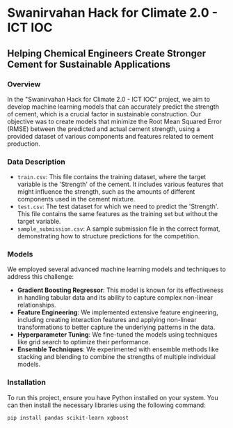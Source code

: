 # Swanirvahan Hack for Climate 2.0 - ICT IOC
## Helping Chemical Engineers Create Stronger Cement for Sustainable Applications

### Overview
In the "Swanirvahan Hack for Climate 2.0 - ICT IOC" project, we aim to develop machine learning models that can accurately predict the strength of cement, which is a crucial factor in sustainable construction. Our objective was to create models that minimize the Root Mean Squared Error (RMSE) between the predicted and actual cement strength, using a provided dataset of various components and features related to cement production.

### Data Description
- `train.csv`: This file contains the training dataset, where the target variable is the 'Strength' of the cement. It includes various features that might influence the strength, such as the amounts of different components used in the cement mixture.
- `test.csv`: The test dataset for which we need to predict the 'Strength'. This file contains the same features as the training set but without the target variable.
- `sample_submission.csv`: A sample submission file in the correct format, demonstrating how to structure predictions for the competition.

### Models
We employed several advanced machine learning models and techniques to address this challenge:
- **Gradient Boosting Regressor**: This model is known for its effectiveness in handling tabular data and its ability to capture complex non-linear relationships.
- **Feature Engineering**: We implemented extensive feature engineering, including creating interaction features and applying non-linear transformations to better capture the underlying patterns in the data.
- **Hyperparameter Tuning**: We fine-tuned the models using techniques like grid search to optimize their performance.
- **Ensemble Techniques**: We experimented with ensemble methods like stacking and blending to combine the strengths of multiple individual models.

### Installation
To run this project, ensure you have Python installed on your system. You can then install the necessary libraries using the following command:
```bash
pip install pandas scikit-learn xgboost
